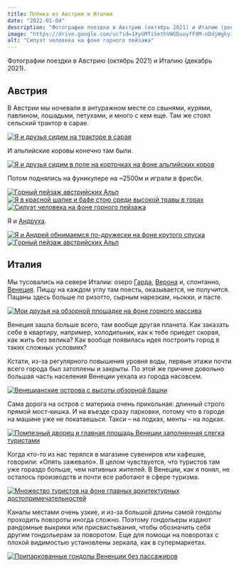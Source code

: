 ```yaml
---
title: Плёнка из Австрии и Италии
date: "2022-01-04"
description: "Фотографии поездки в Австрию (октябрь 2021) и Италию (декабрь 2021)."
image: "https://drive.google.com/uc?id=1XyGMTi5ethVWGDuoyfF0M-nDdjWgky13"
alt: "Силуэт человека на фоне горного пейзажа"
---
```


Фотографии поездки в Австрию (октябрь 2021) и Италию (декабрь 2021).

## Австрия
В Австрии мы ночевали в антуражном месте со свынями, курями, павлином, лошадьми, петухами, и много с кем еще. Там же стоял сельский трактор в сарае.

<a href="https://drive.google.com/uc?id=1zkwS375YXY_kQZ9nvRNi25RK9IfkVbat" target="_blank" rel="noreferrer">
    <img src="https://drive.google.com/uc?id=1G9sV0P6nyBBDm0b6pd-Op7AtsZaM0Gvg" alt="Я и друзья сидим на тракторе в сарае" title="Я и друзья сидим на тракторе в сарае"/>
</a>

И альпийские коровы конечно там были.

<a href="https://drive.google.com/uc?id=13PXf5udt6xtDO1zRrJf3A2LZp-JXJCi1" target="_blank" rel="noreferrer">
    <img src="https://drive.google.com/uc?id=1wY9LQRkxz5vo0SrPTOq7lF0Cm81FMmem" alt="Я и друзья сидим в поле на корточках на фоне альпийских коров" title="Я и друзья сидим в поле на корточках на фоне альпийских коров"/>
</a>

Потом поднялись на фуникулере на ~2500м и играли в фрисби.

<a href="https://drive.google.com/uc?id=1vbQ6X6LipcIpXxc90J7nvO2N_JI9eC6O" target="_blank" rel="noreferrer">
    <img src="https://drive.google.com/uc?id=1oYZsayKItskOAJrc1crMRcQX_vUhfA4m" alt="Горный пейзаж австрийских Альп" title="Горный пейзаж австрийских Альп"/>
</a>

<a href="https://drive.google.com/uc?id=1eheMjJwFo-Nwy88NHB3GzGx-rlLWLM15" target="_blank" rel="noreferrer">
    <img src="https://drive.google.com/uc?id=19P6Qv19j6RO8pCqK6a6lWVuNYk1rGftp" alt="Я в красной шапке и бафе стою среди высокой травы в горах" title="Я в красной шапке и бафе стою среди высокой травы в горах"/>
</a>

<a href="https://drive.google.com/uc?id=1pPy2rWgnPSH-J3A963REPnq-1vXAYWYb" target="_blank" rel="noreferrer">
    <img src="https://drive.google.com/uc?id=1XyGMTi5ethVWGDuoyfF0M-nDdjWgky13" alt="Силуэт человека на фоне горного пейзажа" title="Силуэт человека на фоне горного пейзажа"/>
</a>

Я и <a href="https://www.instagram.com/andrey_sitsko/" target="_blank" rel="norferrer">Андруха</a>.

<a href="https://drive.google.com/uc?id=1VYZsO56h3gR-9jWZgYZIrqQmv2VyGD_m" target="_blank" rel="noreferrer">
    <img src="https://drive.google.com/uc?id=1B_AiVo2pTc-lqG8T57oD8phJldSy-2ot" alt="Я и Андрей обнимаемся по-дружески на фоне крутого спуска" title="Я и Андрей обнимаемся по-дружески на фоне крутого спуска"/>
</a>

<a href="https://drive.google.com/uc?id=1MwXAFXN6UH06B8GPGUSxEVuWrRyvH9pl" target="_blank" rel="noreferrer">
    <img src="https://drive.google.com/uc?id=1iBgBkp0j4QRsMzOQ4dBeBDwNppPZddq8" alt="Горный пейзаж австрийских Альп" title="Горный пейзаж австрийских Альп"/>
</a>

## Италия
Мы тусовались на севере Италии: озеро 
<a href="https://goo.gl/maps/hjxXjPotAbXJyPoh8" target="_blank" rel="norferrer">Гарда</a>, 
<a href="https://goo.gl/maps/p8AkPkf4PgyDXyXA7" target="_blank" rel="norferrer">Верона</a> и, спонтанно, 
<a href="https://goo.gl/maps/QD5m8KCzTafg53ru8" target="_blank" rel="norferrer">Венеция</a>. 
Пиццу на каждом углу там поесть, оказывается, не получится. Пацаны здесь больше по ризотто, сырным нарезкам, ньокки, и пасте.

<a href="https://drive.google.com/uc?id=10oqOkNfTBggePRGeQqUhD9CW0MWN6LZV" target="_blank" rel="noreferrer">
    <img src="https://drive.google.com/uc?id=1gAoiM7mEGiJOF1yazA_3LgQmfYORrMhA" alt="Мои друзья на обзорной площадке на фоне горного массива" title="Мои друзья на обзорной площадке на фоне горного массива"/>
</a>

Венеция зашла больше всего, там вообще другая планета. Как заказать себе в квартиру, например, холодильник, как к тебе приедет скорая, как жить без велика? Как вообще появилась идея построить город в таких сложных условиях?

Кстати, из-за регулярного повышения уровня воды, первые этажи почти всего города был затоплены и закрыты. По этой же причине довольно большая часть населения Венеции уехала из города насовсем.

<a href="https://drive.google.com/uc?id=1lsrcOf_ulhhz3Li-mqwBSlYb78cVb8Lv" target="_blank" rel="noreferrer">
    <img src="https://drive.google.com/uc?id=1TpMv4FajzoWh8tM6wfZZrHwCqlYLE9hT" alt="Венецианские острова с высоты обзорной башни" title="Венецианские острова с высоты обзорной башни"/>
</a>

Сама дорога на остров с материка очень прикольная: длинный строго прямой мост-кишка. И на въезде сразу парковки, потому что в городе на машине уже не покатаешься. Такси – на лодках, менты – на лодках.

<a href="https://drive.google.com/uc?id=1BAUH1cb7rM5yj7IAxYSQ9pE2JB_8eeA4" target="_blank" rel="noreferrer">
    <img src="https://drive.google.com/uc?id=1a_mNJXVYdbxe4zOwjMRElAAYjm_psKYn" alt="Помпезный дворец и главная площадь Венеции заполненная слегка туристами" title="Помпезный дворец и главная площадь Венеции заполненная слегка туристами"/>
</a>

Когда кто-то из нас терялся в магазине сувениров или кафешке, говорили: «Опять зажевало». В целом чувствуется, что туристов там уже гораздо больше, чем нативных жителей. В Венеции, как я понял, не осталось производств и почти все работают в сфере туризма.

<a href="https://drive.google.com/uc?id=1N1J38Ufsg8Ep33teciGeVmFhFH7tzjWR" target="_blank" rel="noreferrer">
    <img src="https://drive.google.com/uc?id=1jzROwGpyuij4wQ3QJ9GfaFGnc_Q7kIhF" alt="Множество туристов на фоне главных архитектурных достопримечательностей" title="Множество туристов на фоне главных архитектурных достопримечательностей"/>
</a>

Каналы местами очень узкие, и из-за большой длины самой гондолы проходить повороты иногда сложно. Поэтому гондольеры издают рандомные выкрики или присвистывания, чтобы обозначить себя другим гондольерам за поворотом. Еще для помощи на поворотах с плохой видимостью установлены зеркала, как в супермаркетах.

<a href="https://drive.google.com/uc?id=1h2_LupGbFIQisJVOiC8876z3VcHriawp" target="_blank" rel="noreferrer">
    <img src="https://drive.google.com/uc?id=1QvSDBt4UXPEXmsDnqTlq_WNwG90Lqs8_" alt="Припаркованные гондолы Вененции без пассажиров" title="Припаркованные гондолы Вененции без пассажиров"/>
</a>